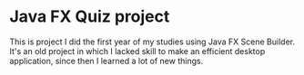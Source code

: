 # Java FX Quiz project

This is project I did the first year of my studies using Java FX Scene Builder. It's an old project in which I lacked skill to make an efficient desktop application, since then I learned a lot of new things.
